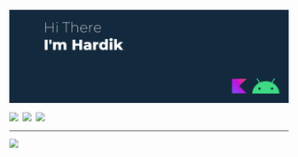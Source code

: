 ![](./img/header.png)

<a href="https://twitter.com/simplyHardikk">![](https://img.shields.io/badge/Twitter-1DA1F2?style=for-the-badge&logo=twitter&logoColor=white)</a>&nbsp;
<a href="https://www.instagram.com/hardik__sachan/">![](https://img.shields.io/badge/Instagram-E4405F?style=for-the-badge&logo=instagram&logoColor=white)</a>&nbsp;
<a href="https://www.linkedin.com/in/hardik-sachan/">![](https://img.shields.io/badge/LinkedIn-0077B5?style=for-the-badge&logo=linkedin&logoColor=white)</a>

---

![](https://github-readme-stats.vercel.app/api?username=hardiksachan&show_icons=true&theme=city_lights&locale=en)
<!-- ![](https://github-readme-streak-stats.herokuapp.com/?user=hardiksachan&theme=dark) -->
